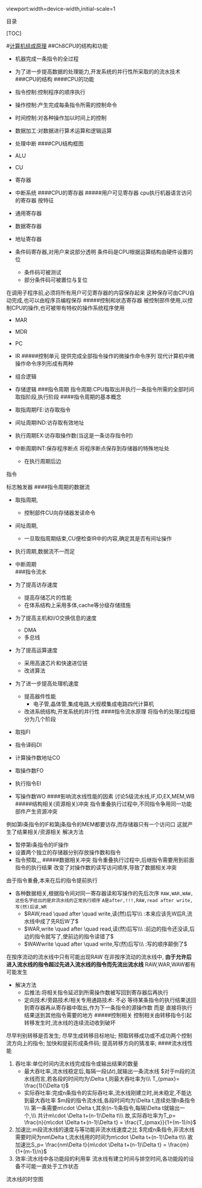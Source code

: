 viewport:width=device-width,initial-scale=1

目录

[TOC]

#[计算机组成原理](...)
##Ch8CPU的结构和功能
+ 机器完成一条指令的全过程
+ 为了进一步提高数据的处理能力,开发系统的并行性所采取的的流水技术
###CPU的结构
####CPU的功能
+ 指令控制:控制程序的顺序执行
+ 操作控制:产生完成每条指令所需的控制命令
+ 时间控制:对各种操作加以时间上的控制
+ 数据加工:对数据进行算术运算和逻辑运算
+ 处理中断
####CPU结构框图
+ ALU
+ CU
+ 寄存器
+ 中断系统
####CPU的寄存器
#####用户可见寄存器
cpu执行机器语言访问的寄存器
按特征

+ 通用寄存器
+ 数据寄存器
+ 地址寄存器
+ 条件码寄存器,对用户来说部分透明
条件码是CPU根据运算结构由硬件设置的位
	+ 条件码可被测试
	+ 部分条件码可被置位与复位

在调用子程序前,必须将所有用户可见寄存器的内容保存起来
这种保存可由CPU自动完成,也可以由程序员编程保存
#####控制和状态寄存器
被控制部件使用,以控制CPU的操作,也可被带有特权的操作系统程序使用

+ MAR
+ MDR
+ PC
+ IR
#####控制单元
提供完成全部指令操作的微操作命令序列
现代计算机中微操作命令序列形成有两种

+ 组合逻辑
+ 存储逻辑
###指令周期
指令周期:CPU每取出并执行一条指令所需的全部时间
取指阶段,执行阶段
####指令周期的基本概念
+ 取指周期FE:访存取指令
+ 间址周期IND:访存取有效地址
+ 执行周期EX:访存取操作数(当这是一条访存指令时)
+ 中断周期INT:保存程序断点
将程序断点保存到存储器的特殊地址处
	- 在执行周期后边

指令

标志触发器
####指令周期的数据流
+ 取指周期,
	- 控制部件CU向存储器发读命令
+ 间址周期,
	- 一旦取指周期结束,CU便检查IR中的内容,确定其是否有间址操作
+ 执行周期,数据流不一而足
+ 中断周期	
###指令流水
+ 为了提高访存速度
	- 提高存储芯片的性能
	- 在体系结构上采用多体,cache等分级存储措施
+ 为了提高主机和I/O交换信息的速度
	- DMA
	- 多总线
+ 为了提高运算速度
	- 采用高速芯片和快速进位链
	- 改进算法
+ 为了进一步提高处理机速度
	- 提高器件性能
		+ 电子管,晶体管,集成电路,大规模集成电路四代计算机
	- 改进系统结构,开发系统的并行性
####指令流水原理
将指令的处理过程细分为几个阶段

+ 取指FI
+ 指令译码DI
+ 计算操作数地址CO
+ 取操作数FO
+ 执行指令EI
+ 写操作数WO
####影响流水线性能的因素
讨论5级流水线,IF,ID,EX,MEM,WB
#####结构相关(资源相关)冲突
指令重叠执行过程中,不同指令争用同一功能部件产生资源冲突

例如第i条指令的IF和第j条指令的MEM都要访存,而存储器只有一个访问口
这就产生了结果相关/资源相关
解决方法

+ 暂停第i条指令的IF操作
+ 设置两个独立的存储器分别存放操作数和指令
+ 指令预取,,,
#####数据相关冲突
指令重叠执行过程中,后继指令需要用到前面指令的执行结果
改变了对操作数的读写访问顺序,导致了数据相关冲突

由于指令重叠,本来在后的指令提前执行

+ 各种数据相关,根据指令间对同一寄存器读和写操作的先后次序
`RAW,WAR,WAW,这些名字给出的是非流水线的正常执行顺序`
`A是after,!!!,RAW,read after write,写(然)后读,WR`
	- $RAW,read \quad after \quad write,读(然)后写\\\
	:本来应该先W后R,流水线中成了先R后W了$
	- $WAR,write \quad after \quad read,读(然)后写\\\
	:前边的指令还没读,后边的指令就写了,使前边的指令读错了$
	- $WAWwrite \quad after \quad write,写(然)后写\\\
	:写的顺序颠倒了$

在按序流动的流水线中只有可能出现RAW
在非按序流动的流水线中,
**由于允许后进入流水线的指令超过先进入流水线的指令而先流出流水线**
RAW,WAR,WAW都有可能发生

+ 解决方法
	- 后推法:将相关指令延迟到所需操作数被写回到寄存器后再执行
	- 定向技术/旁路技术/相关专用通路技术:
	不必 等待某条指令的执行结果送回到寄存器再从寄存器中取出,作为下一条指令的源操作数
	而是 直接将执行结果送到其他指令需要的地方
#####控制相关
控制相关由转移指令引起
转移发生时,流水线的连续流动收到破坏

尽早判别转移是否发生;
尽早生成转移目标地址;
预取转移成功或不成功两个控制流方向上的指令;
加快和提前形成条件码;
提高转移方向的猜准率;
####流水线性能
1. 吞吐率:单位时间内流水线完成指令或输出结果的数量
	+ 最大吞吐率,流水线稳定后,每隔一段($\Delta t$),就输出一条流水线
	$对于m段的流水线而言,若各段的时间均为\Delta t,则最大吞吐率为\\\
	T_{pmax}= \frac{1}{\Delta t}$
	+ 实际吞吐率:完成n条指令的实际吞吐率,流水线刚建立时,尚未稳定,不能达到最大吞吐率
	$m段的指令流水线,各段时间均为\Delta t,连续处理n条指令\\\
	第一条需要m\cdot \Delta t,其余(n-1)条指令,每隔\Delta t就输出一个,\\\
	共计m\cdot \Delta t+(n-1)\Delta t\\\
	故,实际吞吐率为T_p= \frac{n}{m\cdot \Delta t+(n-1)\Delta t} = \frac{T_{pmax}}{1+(m-1)/n}$	
2. 加速比:m段流水线的速度与等功能非流水线速度之比
$完成n条指令,非流水线需要时间为nm\Delta t,流水线用的时间为m\cdot \Delta t+(n-1)\Delta t\\\
故加速比S_p= \frac{nm\Delta t}{m\cdot \Delta t+(n-1)\Delta t} = \frac{m}{1+(m-1)/n}$
3. 效率:流水线中各功能段的利用率
流水线有建立时间与排空时间,各功能段的设备不可能一直处于工作状态

流水线的时空图

[0]:http://cjhgo.sinaapp.com/CS/ComputerOrganization/images/efficiency.gif
